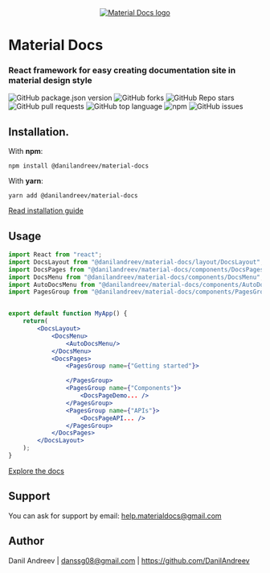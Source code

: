 <a href="http://material-docs.com">
    <div align="center">
        <img alt="Material Docs logo" src="https://github.com/DanilAndreev/material-docs/blob/master/images/MaterialDocsLogoOverview.png"/>
    </div>
</a>

# Material Docs
### React framework for easy creating documentation site in material design style
![GitHub package.json version](https://img.shields.io/github/package-json/v/material-docs/material-docs)
![GitHub forks](https://img.shields.io/github/forks/material-docs/material-docs?style=social)
![GitHub Repo stars](https://img.shields.io/github/stars/material-docs/material-docs?style=social)
![GitHub pull requests](https://img.shields.io/github/issues-pr/material-docs/material-docs)
![GitHub top language](https://img.shields.io/github/languages/top/material-docs/material-docs)
![npm](https://img.shields.io/npm/dw/@material-docs/core)
![GitHub issues](https://img.shields.io/github/issues-raw/material-docs/material-docs)
## Installation.
With __npm__:  
```
npm install @danilandreev/material-docs
```
With __yarn__:  
```
yarn add @danilandreev/material-docs
```
[Read installation guide](http://material-docs.com/getting-started/installation)
## Usage
```jsx
import React from "react";
import DocsLayout from "@danilandreev/material-docs/layout/DocsLayout";
import DocsPages from "@danilandreev/material-docs/components/DocsPages";
import DocsMenu from "@danilandreev/material-docs/components/DocsMenu";
import AutoDocsMenu from "@danilandreev/material-docs/components/AutoDocsMenu";
import PagesGroup from "@danilandreev/material-docs/components/PagesGroup/PagesGroup";


export default function MyApp() {
    return(
        <DocsLayout>
            <DocsMenu>
                <AutoDocsMenu/>
            </DocsMenu>
            <DocsPages>
                <PagesGroup name={"Getting started"}>

                </PagesGroup>
                <PagesGroup name={"Components"}>
                    <DocsPageDemo... />
                </PagesGroup>
                <PagesGroup name={"APIs"}>
                    <DocsPageAPI... />
                </PagesGroup>
            </DocsPages>
        </DocsLayout>
    );
}
```
[Explore the docs](http://material-docs.com/)
## Support
You can ask for support by email: help.materialdocs@gmail.com

## Author
Danil Andreev | danssg08@gmail.com | https://github.com/DanilAndreev
